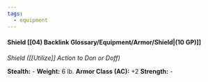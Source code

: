 ```yaml
---
tags:
  - equipment
---
```

#### Shield [[04) Backlink Glossary/Equipment/Armor/Shield|(10 GP)]]
*Shield ([[Utilize]] Action to Don or Doff)*

**Stealth:** - **Weight:** 6 lb.
**Armor Class (AC):** +2
**Strength:** -